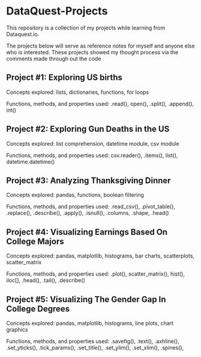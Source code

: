 # DataQuest-Projects

This repository is a collection of my projects while learning from Dataquest.io.

The projects below will serve as reference notes for myself and anyone else who is interested. These projects showed my thought process via the comments made through out the code 

## Project #1: Exploring US births

Concepts explored: lists, dictionaries, functions, for loops

Functions, methods, and properties used: .read(), open(), .split(), .append(), int()

## Project #2: Exploring Gun Deaths in the US

Concepts explored: list comprehension, datetime module, csv module

Functions, methods, and properties used: csv.reader(), .items(), list(), datetime.datetime()

## Project #3: Analyzing Thanksgiving Dinner

Concepts explored: pandas, functions, boolean filtering

Functions, methods, and properties used: .read_csv(), .pivot_table(), .replace(), .describe(), .apply(), .isnull(), .columns, .shape, .head()

## Project #4: Visualizing Earnings Based On College Majors

Concepts explored: pandas, matplotlib, histograms, bar charts, scatterplots, scatter_matrix

Functions, methods, and properties used: .plot(), scatter_matrix(), hist(), iloc[], .head(), .tail(), .describe()

## Project #5: Visualizing The Gender Gap In College Degrees

Concepts explored: pandas, matplotlib, histograms, line plots, chart graphics

Functions, methods, and properties used: .savefig(), .text(), .axhline(), .set_yticks(), .tick_params(), .set_title(), .set_ylim(), .set_xlim(), .spines(), 
